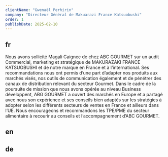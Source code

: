 ```yaml
---
clientName: "Gwenaël Perhirin"
company: "Directeur Général de Makuarazi France Katsuobushi"
order: 1
publishDate: 2025-02-10
---
```


## fr

Nous avons sollicité Magali Caignec de chez ABC GOURMET sur un audit Commercial, marketing et stratégique de MAKURAZAKI FRANCE KATSUOBUSHI et de notre marque en France et à l’international. Ses recommandations nous ont permis d’une part d’adapter nos produits aux marchés visés, nos outils de communication également et de pénétrer des canaux de distribution relevant du secteur Gourmet.
Dans le cadre de la poursuite de mission que nous avons opérée au niveau Business développent, ABG GOURMET a ouvert des marchés en Europe et a partagé avec nous son expérience et ses conseils bien adaptés sur les stratégies à adopter selon les différents secteurs de ventes en France et ailleurs dans l’UE.
Nous encourageons et recommandons les TPE/PME du secteur alimentaire à recourir au conseils et l’accompagnement d’ABC GOURMET.

## en



## de


